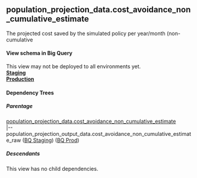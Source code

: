 ## population_projection_data.cost_avoidance_non_cumulative_estimate
The projected cost saved by the simulated policy per year/month (non-cumulative

#### View schema in Big Query
This view may not be deployed to all environments yet.<br/>
[**Staging**](https://console.cloud.google.com/bigquery?pli=1&p=recidiviz-staging&page=table&project=recidiviz-staging&d=population_projection_data&t=cost_avoidance_non_cumulative_estimate)
<br/>
[**Production**](https://console.cloud.google.com/bigquery?pli=1&p=recidiviz-123&page=table&project=recidiviz-123&d=population_projection_data&t=cost_avoidance_non_cumulative_estimate)
<br/>

#### Dependency Trees

##### Parentage
[population_projection_data.cost_avoidance_non_cumulative_estimate](../population_projection_data/cost_avoidance_non_cumulative_estimate.md) <br/>
|--population_projection_output_data.cost_avoidance_non_cumulative_estimate_raw ([BQ Staging](https://console.cloud.google.com/bigquery?pli=1&p=recidiviz-staging&page=table&project=recidiviz-staging&d=population_projection_output_data&t=cost_avoidance_non_cumulative_estimate_raw)) ([BQ Prod](https://console.cloud.google.com/bigquery?pli=1&p=recidiviz-123&page=table&project=recidiviz-123&d=population_projection_output_data&t=cost_avoidance_non_cumulative_estimate_raw)) <br/>


##### Descendants
This view has no child dependencies.
